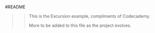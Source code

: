 #README
> >This is the Excursion example, compliments of Codecademy. 
> >
> >More to be added to this file as the project evolves. 
